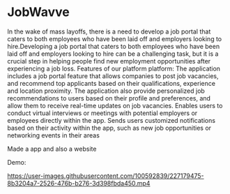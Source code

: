 # JobWavve

In the wake of mass layoffs, there is a need to develop a job portal that caters to both employees who have been laid off and employers looking to hire.Developing a job portal
that caters to both employees who have been laid off and employers looking to hire can be a challenging task, but it is a crucial step in helping people find new employment
opportunities after experiencing a job loss. 
Features of our platform platform:
The application includes a job portal feature that allows companies to post job vacancies, and recommend top applicants based on their qualifications, experience and
location proximity.
The application also provide personalized job recommendations to users based on their profile and preferences, and allow them to receive real-time updates on job
vacancies.
Enables users to conduct virtual interviews or meetings with potential employers or employees directly within the app.
Sends users customized notifications based on their activity within the app, such as new job opportunities or networking events in their areas

Made a app and also a website


Demo:



https://user-images.githubusercontent.com/100592839/227179475-8b3204a7-2526-476b-b276-3d398fbda450.mp4

